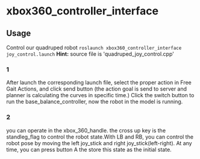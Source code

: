 # xbox360_controller_interface

## Usage
  Control our quadruped robot
 `roslaunch xbox360_controller_interface joy_control.launch`
  **Hint:** source file is 'quadruped_joy_control.cpp'

### 1

After launch the corresponding launch file, select the proper action in Free Gait Actions, and click send button (the action goal is send to server and planner is calculating the curves in specific time.) Click the switch button to run the base_balance_controller, now the robot in the model is running.

### 2

you can operate in the xbox_360_handle. the cross up key is the standleg_flag to control the robot state.With LB and RB, you can control the robot pose by moving the left joy_stick and right joy_stick(left-right). At any time, you can press button A the store this state as the initial state.
